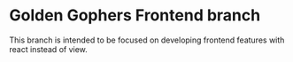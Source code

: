 # Golden Gophers Frontend branch
This branch is intended to be focused on developing frontend features with react instead of view.
